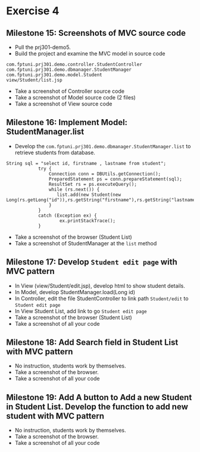 # Exercise 4

## Milestone 15: Screenshots of MVC source code

- Pull the prj301-demo5. 
- Build the project and examine the MVC model in source code 

```
com.fptuni.prj301.demo.controller.StudentController
com.fptuni.prj301.demo.dbmanager.StudentManager
com.fptuni.prj301.demo.model.Student
view/Student/list.jsp
```

- Take a screenshot of Controller source code
- Take a screenshot of Model source code (2 files)
- Take a screenshot of View source code

## Milestone 16: Implement Model: StudentManager.list

- Develop the `com.fptuni.prj301.demo.dbmanager.StudentManager.list` to retrieve students from database.

```
String sql = "select id, firstname , lastname from student";
            try {
                Connection conn = DBUtils.getConnection();
                PreparedStatement ps = conn.prepareStatement(sql);
                ResultSet rs = ps.executeQuery();
                while (rs.next()) {                 
                   list.add(new Student(new Long(rs.getLong("id")),rs.getString("firstname"),rs.getString("lastname")));
                }
            }
            catch (Exception ex) {
                    ex.printStackTrace();
            }
```

- Take a screenshot of the browser (Student List)
- Take a screenshot of StudentManager at  the `list` method

## Milestone 17: Develop `Student edit page` with MVC pattern

- In View (view/Student/edit.jsp), develop html to show student details.
- In Model, develop StudentManager.load(Long id)
- In Controller, edit the file StudentController to link path `Student/edit` to `Student edit page`
- In View Student List, add link to go `Student edit page`
- Take a screenshot of the browser (Student List)
- Take a screenshot of all your code

## Milestone 18: Add Search field in Student List with MVC pattern

- No instruction, students work by themselves.
- Take a screenshot of the browser.
- Take a screenshot of all your code

## Milestone 19: Add A button to Add a new Student in Student List. Develop the function to add new student with MVC pattern 

- No instruction, students work by themselves.
- Take a screenshot of the browser.
- Take a screenshot of all your code
